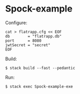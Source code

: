 # Spock-example

Configure:

```
cat > flatrapp.cfg << EOF
db        = "flatrapp.db"
port      = 8080
jwtSecret = "secret"
EOF
```

Build:

`$ stack build --fast --pedantic`

Run:

`$ stack exec Spock-example-exe`
